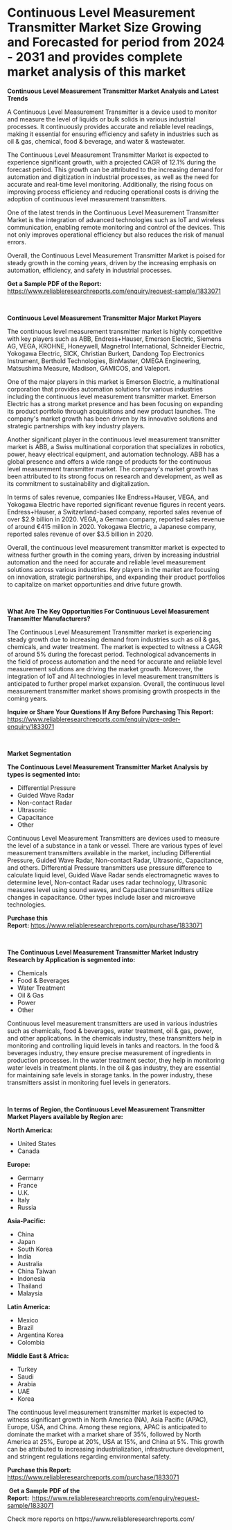<p><h1>Continuous Level Measurement Transmitter Market Size Growing and Forecasted for period from 2024 - 2031 and provides complete market analysis of this market</h1></p><p><strong>Continuous Level Measurement Transmitter Market Analysis and Latest Trends</strong></p>
<p><p>A Continuous Level Measurement Transmitter is a device used to monitor and measure the level of liquids or bulk solids in various industrial processes. It continuously provides accurate and reliable level readings, making it essential for ensuring efficiency and safety in industries such as oil & gas, chemical, food & beverage, and water & wastewater.</p><p>The Continuous Level Measurement Transmitter Market is expected to experience significant growth, with a projected CAGR of 12.1% during the forecast period. This growth can be attributed to the increasing demand for automation and digitization in industrial processes, as well as the need for accurate and real-time level monitoring. Additionally, the rising focus on improving process efficiency and reducing operational costs is driving the adoption of continuous level measurement transmitters.</p><p>One of the latest trends in the Continuous Level Measurement Transmitter Market is the integration of advanced technologies such as IoT and wireless communication, enabling remote monitoring and control of the devices. This not only improves operational efficiency but also reduces the risk of manual errors.</p><p>Overall, the Continuous Level Measurement Transmitter Market is poised for steady growth in the coming years, driven by the increasing emphasis on automation, efficiency, and safety in industrial processes.</p></p>
<p><strong>Get a Sample PDF of the Report:&nbsp;</strong> <a href="https://www.reliableresearchreports.com/enquiry/request-sample/1833071">https://www.reliableresearchreports.com/enquiry/request-sample/1833071</a></p>
<p>&nbsp;</p>
<p><strong>Continuous Level Measurement Transmitter Major Market Players</strong></p>
<p><p>The continuous level measurement transmitter market is highly competitive with key players such as ABB, Endress+Hauser, Emerson Electric, Siemens AG, VEGA, KROHNE, Honeywell, Magnetrol International, Schneider Electric, Yokogawa Electric, SICK, Christian Burkert, Dandong Top Electronics Instrument, Berthold Technologies, BinMaster, OMEGA Engineering, Matsushima Measure, Madison, GAMICOS, and Valeport.</p><p>One of the major players in this market is Emerson Electric, a multinational corporation that provides automation solutions for various industries including the continuous level measurement transmitter market. Emerson Electric has a strong market presence and has been focusing on expanding its product portfolio through acquisitions and new product launches. The company's market growth has been driven by its innovative solutions and strategic partnerships with key industry players.</p><p>Another significant player in the continuous level measurement transmitter market is ABB, a Swiss multinational corporation that specializes in robotics, power, heavy electrical equipment, and automation technology. ABB has a global presence and offers a wide range of products for the continuous level measurement transmitter market. The company's market growth has been attributed to its strong focus on research and development, as well as its commitment to sustainability and digitalization.</p><p>In terms of sales revenue, companies like Endress+Hauser, VEGA, and Yokogawa Electric have reported significant revenue figures in recent years. Endress+Hauser, a Switzerland-based company, reported sales revenue of over $2.9 billion in 2020. VEGA, a German company, reported sales revenue of around €415 million in 2020. Yokogawa Electric, a Japanese company, reported sales revenue of over $3.5 billion in 2020.</p><p>Overall, the continuous level measurement transmitter market is expected to witness further growth in the coming years, driven by increasing industrial automation and the need for accurate and reliable level measurement solutions across various industries. Key players in the market are focusing on innovation, strategic partnerships, and expanding their product portfolios to capitalize on market opportunities and drive future growth.</p></p>
<p>&nbsp;</p>
<p><strong>What Are The Key Opportunities For Continuous Level Measurement Transmitter Manufacturers?</strong></p>
<p><p>The Continuous Level Measurement Transmitter market is experiencing steady growth due to increasing demand from industries such as oil & gas, chemicals, and water treatment. The market is expected to witness a CAGR of around 5% during the forecast period. Technological advancements in the field of process automation and the need for accurate and reliable level measurement solutions are driving the market growth. Moreover, the integration of IoT and AI technologies in level measurement transmitters is anticipated to further propel market expansion. Overall, the continuous level measurement transmitter market shows promising growth prospects in the coming years.</p></p>
<p><strong>Inquire or Share Your Questions If Any Before Purchasing This Report:</strong> <a href="https://www.reliableresearchreports.com/enquiry/pre-order-enquiry/1833071">https://www.reliableresearchreports.com/enquiry/pre-order-enquiry/1833071</a></p>
<p>&nbsp;</p>
<p><strong>Market Segmentation</strong></p>
<p><strong>The Continuous Level Measurement Transmitter Market Analysis by types is segmented into:</strong></p>
<p><ul><li>Differential Pressure</li><li>Guided Wave Radar</li><li>Non-contact Radar</li><li>Ultrasonic</li><li>Capacitance</li><li>Other</li></ul></p>
<p><p>Continuous Level Measurement Transmitters are devices used to measure the level of a substance in a tank or vessel. There are various types of level measurement transmitters available in the market, including Differential Pressure, Guided Wave Radar, Non-contact Radar, Ultrasonic, Capacitance, and others. Differential Pressure transmitters use pressure difference to calculate liquid level, Guided Wave Radar sends electromagnetic waves to determine level, Non-contact Radar uses radar technology, Ultrasonic measures level using sound waves, and Capacitance transmitters utilize changes in capacitance. Other types include laser and microwave technologies.</p></p>
<p><strong>Purchase this Report:&nbsp;</strong><a href="https://www.reliableresearchreports.com/purchase/1833071">https://www.reliableresearchreports.com/purchase/1833071</a></p>
<p>&nbsp;</p>
<p><strong>The Continuous Level Measurement Transmitter Market Industry Research by Application is segmented into:</strong></p>
<p><ul><li>Chemicals</li><li>Food & Beverages</li><li>Water Treatment</li><li>Oil & Gas</li><li>Power</li><li>Other</li></ul></p>
<p><p>Continuous level measurement transmitters are used in various industries such as chemicals, food & beverages, water treatment, oil & gas, power, and other applications. In the chemicals industry, these transmitters help in monitoring and controlling liquid levels in tanks and reactors. In the food & beverages industry, they ensure precise measurement of ingredients in production processes. In the water treatment sector, they help in monitoring water levels in treatment plants. In the oil & gas industry, they are essential for maintaining safe levels in storage tanks. In the power industry, these transmitters assist in monitoring fuel levels in generators.</p></p>
<p>&nbsp;</p>
<p><strong>In terms of Region, the Continuous Level Measurement Transmitter Market Players available by Region are:</strong></p>
<p>
    <p> <strong> North America: </strong>
        <ul>
            <li>United States</li>
            <li>Canada</li>
        </ul>
        </p> 
    <p> <strong> Europe: </strong>
        <ul>
            <li>Germany</li>
            <li>France</li>
            <li>U.K.</li>
            <li>Italy</li>
            <li>Russia</li>
        </ul>
        </p> 
    <p> <strong> Asia-Pacific: </strong>
        <ul>
            <li>China</li>
            <li>Japan</li>
            <li>South Korea</li>
            <li>India</li>
            <li>Australia</li>
            <li>China Taiwan</li>
            <li>Indonesia</li>
            <li>Thailand</li>
            <li>Malaysia</li>
        </ul>
        </p> 
    <p> <strong> Latin America: </strong>
        <ul>
            <li>Mexico</li>
            <li>Brazil</li>
            <li>Argentina Korea</li>
            <li>Colombia</li>
        </ul>
        </p> 
    <p> <strong> Middle East & Africa: </strong>
        <ul>
            <li>Turkey</li>
            <li>Saudi</li>
            <li>Arabia</li>
            <li>UAE</li>
            <li>Korea</li>
        </ul>
    </p>
    </p>
<p><p>The continuous level measurement transmitter market is expected to witness significant growth in North America (NA), Asia Pacific (APAC), Europe, USA, and China. Among these regions, APAC is anticipated to dominate the market with a market share of 35%, followed by North America at 25%, Europe at 20%, USA at 15%, and China at 5%. This growth can be attributed to increasing industrialization, infrastructure development, and stringent regulations regarding environmental safety.</p></p>
<p><strong>Purchase this Report: </strong><a href="https://www.reliableresearchreports.com/purchase/1833071">https://www.reliableresearchreports.com/purchase/1833071</a></p>
<p>&nbsp;<strong>Get a Sample PDF of the Report:&nbsp;&nbsp;</strong><a href="https://www.reliableresearchreports.com/enquiry/request-sample/1833071">https://www.reliableresearchreports.com/enquiry/request-sample/1833071</a></p>
<p><strong></strong></p>
<p>Check more reports on https://www.reliableresearchreports.com/</p>